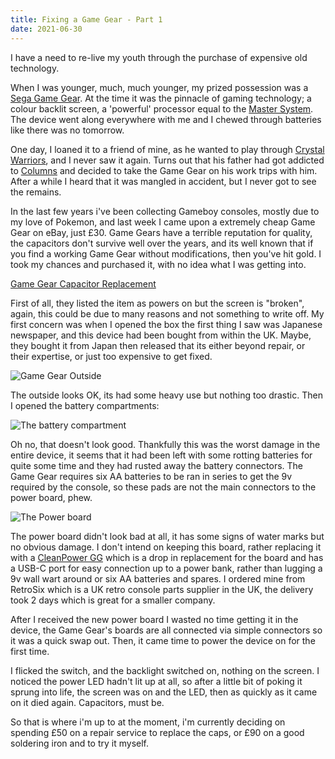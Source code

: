```yaml
---
title: Fixing a Game Gear - Part 1
date: 2021-06-30
---
```

I have a need to re-live my youth through the purchase of expensive old technology.

When I was younger, much, much younger, my prized possession was a [Sega Game Gear](https://en.wikipedia.org/wiki/Game_Gear). At the time it was the pinnacle of gaming technology; a colour backlit screen, a 'powerful' processor equal to the [Master System](https://en.wikipedia.org/wiki/Master_System). The device went along everywhere with me and I chewed through batteries like there was no tomorrow.

One day, I loaned it to a friend of mine, as he wanted to play through [Crystal Warriors](https://en.wikipedia.org/wiki/Crystal_Warriors), and I never saw it again. Turns out that his father had got addicted to [Columns](https://en.wikipedia.org/wiki/Columns_(video_game)) and decided to take the Game Gear on his work trips with him. After a while I heard that it was mangled in accident, but I never got to see the remains.

In the last few years i've been collecting Gameboy consoles, mostly due to my love of Pokemon, and last week I came upon a extremely cheap Game Gear on eBay, just £30. Game Gears have a terrible reputation for quality, the capacitors don't survive well over the years, and its well known that if you find a working Game Gear without modifications, then you've hit gold. I took my chances and purchased it, with no idea what I was getting into.

[Game Gear Capacitor Replacement](https://www.ifixit.com/Guide/Sega+Game+Gear+Capacitor+Replacement/113655)

First of all, they listed the item as powers on but the screen is "broken", again, this could be due to many reasons and not something to write off. My first concern was when I opened the box the first thing I saw was Japanese newspaper, and this device had been bought from within the UK. Maybe, they bought it from Japan then released that its either beyond repair, or their expertise, or just too expensive to get fixed. 

![Game Gear Outside](/~nikdoof/images/gamegear/gamegear1.jpg)

The outside looks OK, its had some heavy use but nothing too drastic. Then I opened the battery compartments:

![The battery compartment](/~nikdoof/images/gamegear/gamegear2.jpg)

Oh no, that doesn't look good. Thankfully this was the worst damage in the entire device, it seems that it had been left with some rotting batteries for quite some time and they had rusted away the battery connectors. The Game Gear requires six AA batteries to be ran in series to get the 9v required by the console, so these pads are not the main connectors to the power board, phew.

![The Power board](/~nikdoof/images/gamegear/gamegear3.jpg)

The power board didn't look bad at all, it has some signs of water marks but no obvious damage. I don't intend on keeping this board, rather replacing it with a [CleanPower GG](https://retrosix.co.uk/CleanPower-GG-USB-C-Game-Gear-Power-Regulator-p241798108) which is a drop in replacement for the board and has a USB-C port for easy connection up to a power bank, rather than lugging a 9v wall wart around or six AA batteries and spares. I ordered mine from RetroSix which is a UK retro console parts supplier in the UK, the delivery took 2 days which is great for a smaller company.

After I received the new power board I wasted no time getting it in the device, the Game Gear's boards are all connected via simple connectors so it was a quick swap out. Then, it came time to power the device on for the first time.

I flicked the switch, and the backlight switched on, nothing on the screen. I noticed the power LED hadn't lit up at all, so after a little bit of poking it sprung into life, the screen was on and the LED, then as quickly as it came on it died again. Capacitors, must be. 

So that is where i'm up to at the moment, i'm currently deciding on spending £50 on a repair service to replace the caps, or £90 on a good soldering iron and to try it myself.